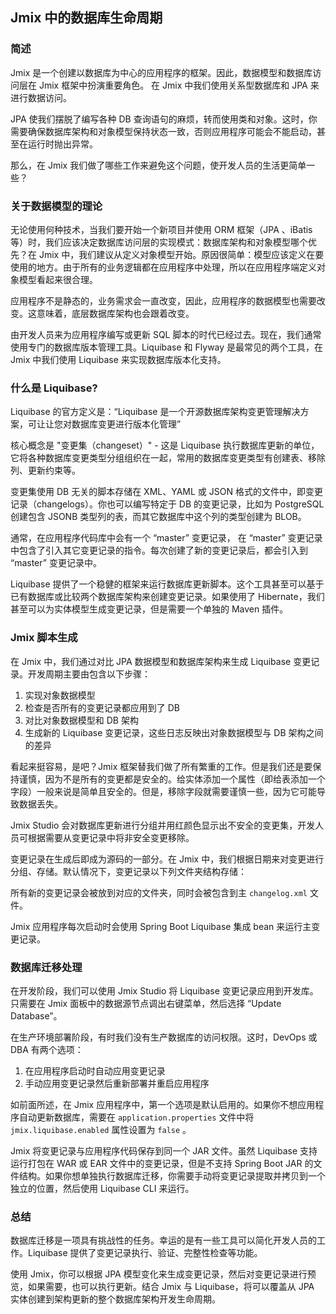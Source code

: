 ## Jmix 中的数据库生命周期

### 简述

Jmix 是一个创建以数据库为中心的应用程序的框架。因此，数据模型和数据库访问层在 Jmix 框架中扮演重要角色。 在 Jmix 中我们使用关系型数据库和 JPA 来进行数据访问。

JPA 使我们摆脱了编写各种 DB 查询语句的麻烦，转而使用类和对象。这时，你需要确保数据库架构和对象模型保持状态一致，否则应用程序可能会不能启动，甚至在运行时抛出异常。 

那么，在 Jmix 我们做了哪些工作来避免这个问题，使开发人员的生活更简单一些？


### 关于数据模型的理论

无论使用何种技术，当我们要开始一个新项目并使用 ORM 框架（JPA 、iBatis 等）时，我们应该决定数据库访问层的实现模式：数据库架构和对象模型哪个优先？在 Jmix 中，我们建议从定义对象模型开始。原因很简单：模型应该定义在要使用的地方。由于所有的业务逻辑都在应用程序中处理，所以在应用程序端定义对象模型看起来很合理。

应用程序不是静态的，业务需求会一直改变，因此，应用程序的数据模型也需要改变。这意味着，底层数据库架构也会跟着改变。

由开发人员来为应用程序编写或更新 SQL 脚本的时代已经过去。现在，我们通常使用专门的数据库版本管理工具。Liquibase 和 Flyway 是最常见的两个工具，在 Jmix 中我们使用 Liquibase 来实现数据库版本化支持。

### 什么是 Liquibase?

Liquibase 的官方定义是：“Liquibase 是一个开源数据库架构变更管理解决方案，可让让您对数据库变更进行版本化管理”

核心概念是 "变更集（changeset）" - 这是 Liquibase 执行数据库更新的单位，它将各种数据库变更类型分组组织在一起，常用的数据库变更类型有创建表、移除列、更新约束等。

变更集使用 DB 无关的脚本存储在 XML、YAML 或 JSON 格式的文件中，即变更记录（changelogs）。你也可以编写特定于 DB 的变更记录，比如为 PostgreSQL 创建包含 JSONB 类型列的表，而其它数据库中这个列的类型创建为 BLOB。 

通常，在应用程序代码库中会有一个 “master” 变更记录， 在 “master” 变更记录中包含了引入其它变更记录的指令。每次创建了新的变更记录后，都会引入到  “master” 变更记录中。

Liquibase 提供了一个稳健的框架来运行数据库更新脚本。这个工具甚至可以基于已有数据库或比较两个数据库架构来创建变更记录。如果使用了 Hibernate，我们甚至可以为实体模型生成变更记录，但是需要一个单独的 Maven 插件。

### Jmix 脚本生成

在 Jmix 中，我们通过对比 JPA 数据模型和数据库架构来生成 Liquibase 变更记录。开发周期主要由包含以下步骤：

1. 实现对象数据模型
2. 检查是否所有的变更记录都应用到了 DB
3. 对比对象数据模型和 DB 架构
4. 生成新的 Liquibase 变更记录，这些日志反映出对象数据模型与 DB 架构之间的差异 


看起来挺容易，是吧？Jmix 框架替我们做了所有繁重的工作。但是我们还是要保持谨慎，因为不是所有的变更都是安全的。给实体添加一个属性（即给表添加一个字段）一般来说是简单且安全的。但是，移除字段就需要谨慎一些，因为它可能导致数据丢失。

Jmix Studio 会对数据库更新进行分组并用红颜色显示出不安全的变更集，开发人员可根据需要从变更记录中将非安全变更移除。
 
变更记录在生成后即成为源码的一部分。在 Jmix 中，我们根据日期来对变更进行分组、存储。默认情况下，变更记录以下列文件夹结构存储：
 
所有新的变更记录会被放到对应的文件夹，同时会被包含到主 `changelog.xml` 文件。

Jmix 应用程序每次启动时会使用 Spring Boot Liquibase 集成 bean 来运行主变更记录。 

### 数据库迁移处理

在开发阶段，我们可以使用 Jmix Studio 将 Liquibase 变更记录应用到开发库。只需要在 Jmix 面板中的数据源节点调出右键菜单，然后选择 “Update Database”。  

在生产环境部署阶段，有时我们没有生产数据库的访问权限。这时，DevOps 或 DBA 有两个选项：

1. 在应用程序启动时自动应用变更记录
2. 手动应用变更记录然后重新部署并重启应用程序

如前面所述，在 Jmix 应用程序中，第一个选项是默认启用的。如果你不想应用程序自动更新数据库，需要在 `application.properties` 文件中将 `jmix.liquibase.enabled` 属性设置为 `false` 。 

Jmix 将变更记录与应用程序代码保存到同一个 JAR 文件。虽然 Liquibase 支持运行打包在 WAR 或 EAR 文件中的变更记录，但是不支持 Spring Boot JAR 的文件结构。如果你想单独执行数据库迁移，你需要手动将变更记录提取并拷贝到一个独立的位置，然后使用 Liquibase CLI 来运行。 

### 总结

数据库迁移是一项具有挑战性的任务。幸运的是有一些工具可以简化开发人员的工作。Liquibase 提供了变更记录执行、验证、完整性检查等功能。

使用 Jmix，你可以根据 JPA 模型变化来生成变更记录，然后对变更记录进行预览，如果需要，也可以执行更新。结合 Jmix 与 Liquibase，将可以覆盖从 JPA 实体创建到架构更新的整个数据库架构开发生命周期。
